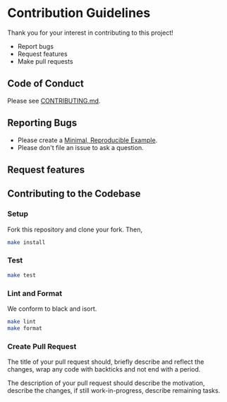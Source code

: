 # Contribution Guidelines

Thank you for your interest in contributing to this project!

* Report bugs
* Request features
* Make pull requests

## Code of Conduct

Please see [CONTRIBUTING.md](.github/CONTRIBUTING.md).

## Reporting Bugs

* Please create a [Minimal, Reproducible Example](https://stackoverflow.com/help/minimal-reproducible-example).
* Please don't file an issue to ask a question.

## Request features

## Contributing to the Codebase

### Setup

Fork this repository and clone your fork. Then,

```sh
make install
```

### Test

```sh
make test
```

### Lint and Format

We conform to black and isort.

```sh
make lint
make format
```

### Create Pull Request

The title of your pull request should, briefly describe and reflect the changes, wrap any code with backticks and not end with a period.

The description of your pull request should describe the motivation, describe the changes, if still work-in-progress, describe remaining tasks.
